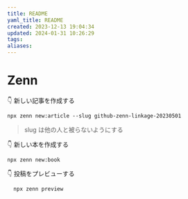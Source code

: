 ```yaml
---
title: README
yaml_title: README
created: 2023-12-13 19:04:34
updated: 2024-01-31 10:26:29
tags: 
aliases: 
---
```


# Zenn

👇 新しい記事を作成する

```shell
npx zenn new:article --slug github-zenn-linkage-20230501
```
> slug は他の人と被らないようにする

👇 新しい本を作成する

```shell
npx zenn new:book
```

👇 投稿をプレビューする

```shell
  npx zenn preview
```
